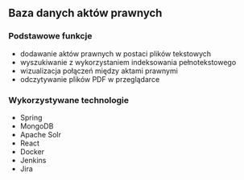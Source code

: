 ## Baza danych aktów prawnych
### Podstawowe funkcje
* dodawanie aktów prawnych w postaci plików tekstowych
* wyszukiwanie z wykorzystaniem indeksowania pełnotekstowego
* wizualizacja połączeń między aktami prawnymi
* odczytywanie plików PDF w przeglądarce
### Wykorzystywane technologie
* Spring
* MongoDB
* Apache Solr
* React
* Docker
* Jenkins
* Jira
